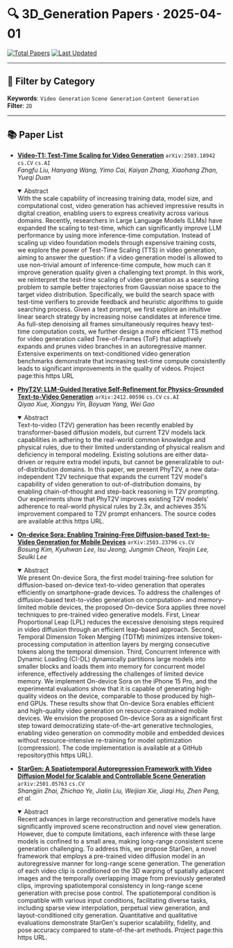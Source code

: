 # 🔍 3D_Generation Papers · 2025-04-01

[![Total Papers](https://img.shields.io/badge/Papers-4-2688EB)]()
[![Last Updated](https://img.shields.io/badge/dynamic/json?url=https://api.github.com/repos/tavish9/awesome-daily-AI-arxiv/commits/main&query=%24.commit.author.date&label=updated&color=orange)]()

---

## 📌 Filter by Category
**Keywords**: `Video Generation` `Scene Generation` `Content Generation`  
**Filter**: `2D`

---

## 📚 Paper List

- **[Video-T1: Test-Time Scaling for Video Generation](https://arxiv.org/abs/2503.18942)**  `arXiv:2503.18942`  `cs.CV` `cs.AI`  
  _Fangfu Liu, Hanyang Wang, Yimo Cai, Kaiyan Zhang, Xiaohang Zhan, Yueqi Duan_
  <details open><summary>Abstract</summary>
  With the scale capability of increasing training data, model size, and computational cost, video generation has achieved impressive results in digital creation, enabling users to express creativity across various domains. Recently, researchers in Large Language Models (LLMs) have expanded the scaling to test-time, which can significantly improve LLM performance by using more inference-time computation. Instead of scaling up video foundation models through expensive training costs, we explore the power of Test-Time Scaling (TTS) in video generation, aiming to answer the question: if a video generation model is allowed to use non-trivial amount of inference-time compute, how much can it improve generation quality given a challenging text prompt. In this work, we reinterpret the test-time scaling of video generation as a searching problem to sample better trajectories from Gaussian noise space to the target video distribution. Specifically, we build the search space with test-time verifiers to provide feedback and heuristic algorithms to guide searching process. Given a text prompt, we first explore an intuitive linear search strategy by increasing noise candidates at inference time. As full-step denoising all frames simultaneously requires heavy test-time computation costs, we further design a more efficient TTS method for video generation called Tree-of-Frames (ToF) that adaptively expands and prunes video branches in an autoregressive manner. Extensive experiments on text-conditioned video generation benchmarks demonstrate that increasing test-time compute consistently leads to significant improvements in the quality of videos. Project page:this https URL
  </details>

- **[PhyT2V: LLM-Guided Iterative Self-Refinement for Physics-Grounded Text-to-Video Generation](https://arxiv.org/abs/2412.00596)**  `arXiv:2412.00596`  `cs.CV` `cs.AI`  
  _Qiyao Xue, Xiangyu Yin, Boyuan Yang, Wei Gao_
  <details open><summary>Abstract</summary>
  Text-to-video (T2V) generation has been recently enabled by transformer-based diffusion models, but current T2V models lack capabilities in adhering to the real-world common knowledge and physical rules, due to their limited understanding of physical realism and deficiency in temporal modeling. Existing solutions are either data-driven or require extra model inputs, but cannot be generalizable to out-of-distribution domains. In this paper, we present PhyT2V, a new data-independent T2V technique that expands the current T2V model's capability of video generation to out-of-distribution domains, by enabling chain-of-thought and step-back reasoning in T2V prompting. Our experiments show that PhyT2V improves existing T2V models' adherence to real-world physical rules by 2.3x, and achieves 35% improvement compared to T2V prompt enhancers. The source codes are available at:this https URL.
  </details>

- **[On-device Sora: Enabling Training-Free Diffusion-based Text-to-Video Generation for Mobile Devices](https://arxiv.org/abs/2503.23796)**  `arXiv:2503.23796`  `cs.CV`  
  _Bosung Kim, Kyuhwan Lee, Isu Jeong, Jungmin Cheon, Yeojin Lee, Seulki Lee_
  <details open><summary>Abstract</summary>
  We present On-device Sora, the first model training-free solution for diffusion-based on-device text-to-video generation that operates efficiently on smartphone-grade devices. To address the challenges of diffusion-based text-to-video generation on computation- and memory-limited mobile devices, the proposed On-device Sora applies three novel techniques to pre-trained video generative models. First, Linear Proportional Leap (LPL) reduces the excessive denoising steps required in video diffusion through an efficient leap-based approach. Second, Temporal Dimension Token Merging (TDTM) minimizes intensive token-processing computation in attention layers by merging consecutive tokens along the temporal dimension. Third, Concurrent Inference with Dynamic Loading (CI-DL) dynamically partitions large models into smaller blocks and loads them into memory for concurrent model inference, effectively addressing the challenges of limited device memory. We implement On-device Sora on the iPhone 15 Pro, and the experimental evaluations show that it is capable of generating high-quality videos on the device, comparable to those produced by high-end GPUs. These results show that On-device Sora enables efficient and high-quality video generation on resource-constrained mobile devices. We envision the proposed On-device Sora as a significant first step toward democratizing state-of-the-art generative technologies, enabling video generation on commodity mobile and embedded devices without resource-intensive re-training for model optimization (compression). The code implementation is available at a GitHub repository(this https URL).
  </details>

- **[StarGen: A Spatiotemporal Autoregression Framework with Video Diffusion Model for Scalable and Controllable Scene Generation](https://arxiv.org/abs/2501.05763)**  `arXiv:2501.05763`  `cs.CV`  
  _Shangjin Zhai, Zhichao Ye, Jialin Liu, Weijian Xie, Jiaqi Hu, Zhen Peng, et al._
  <details open><summary>Abstract</summary>
  Recent advances in large reconstruction and generative models have significantly improved scene reconstruction and novel view generation. However, due to compute limitations, each inference with these large models is confined to a small area, making long-range consistent scene generation challenging. To address this, we propose StarGen, a novel framework that employs a pre-trained video diffusion model in an autoregressive manner for long-range scene generation. The generation of each video clip is conditioned on the 3D warping of spatially adjacent images and the temporally overlapping image from previously generated clips, improving spatiotemporal consistency in long-range scene generation with precise pose control. The spatiotemporal condition is compatible with various input conditions, facilitating diverse tasks, including sparse view interpolation, perpetual view generation, and layout-conditioned city generation. Quantitative and qualitative evaluations demonstrate StarGen's superior scalability, fidelity, and pose accuracy compared to state-of-the-art methods. Project page:this https URL.
  </details>
